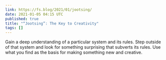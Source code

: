```yaml
---
link: https://fs.blog/2021/01/jootsing/
date: 2021-01-05 04:15 UTC
published: true
title: "“Jootsing”: The Key to Creativity"
tags: []
---
```


Gain a deep understanding of a particular system and its rules.
Step outside of that system and look for something surprising that subverts its rules.
Use what you find as the basis for making something new and creative.
